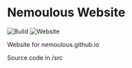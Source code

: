# Nemoulous Website
![Build](https://img.shields.io/jenkins/build?jobUrl=https%3A%2F%2Fjenkins.nemoulous.com%2Fjob%2Fnemoulous%2Fjob%2Fnemoulous.github.io%2F)
![Website](https://img.shields.io/website?down_color=red&down_message=offline&up_color=blue&up_message=online&url=https%3A%2F%2Fnemoulous.github.io)

Website for nemoulous.github.io

Source code in /src
